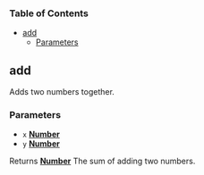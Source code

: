 <!-- Generated by documentation.js. Update this documentation by updating the source code. -->

### Table of Contents

-   [add][1]
    -   [Parameters][2]

## add

Adds two numbers together.

### Parameters

-   `x` **[Number][3]** 
-   `y` **[Number][3]** 

Returns **[Number][3]** The sum of adding two numbers.

[1]: #add

[2]: #parameters

[3]: https://developer.mozilla.org/docs/Web/JavaScript/Reference/Global_Objects/Number
